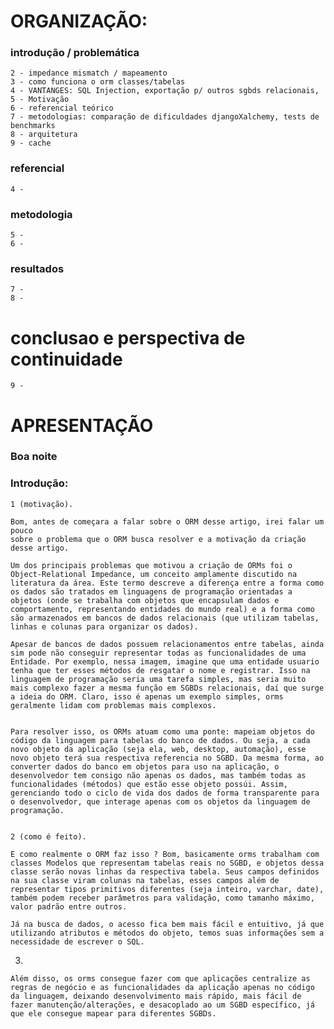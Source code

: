 # ORGANIZAÇÃO:
### introdução / problemática
    2 - impedance mismatch / mapeamento
    3 - como funciona o orm classes/tabelas
    4 - VANTANGES: SQL Injection, exportação p/ outros sgbds relacionais, 
    5 - Motivação 
    6 - referencial teórico
    7 - metodologias: comparação de dificuldades djangoXalchemy, tests de benchmarks  
    8 - arquitetura
    9 - cache



### referencial 
    4 - 


### metodologia 
    5 - 
    6 -


### resultados 
    7 - 
    8 - 


# conclusao e perspectiva de continuidade
    9 -



# APRESENTAÇÃO 


### Boa noite



### Introdução:

    1 (motivação).

    Bom, antes de começara a falar sobre o ORM desse artigo, irei falar um pouco 
    sobre o problema que o ORM busca resolver e a motivação da criação desse artigo.

    Um dos principais problemas que motivou a criação de ORMs foi o Object-Relational Impedance, um conceito amplamente discutido na literatura da área. Este termo descreve a diferença entre a forma como os dados são tratados em linguagens de programação orientadas a objetos (onde se trabalha com objetos que encapsulam dados e comportamento, representando entidades do mundo real) e a forma como são armazenados em bancos de dados relacionais (que utilizam tabelas, linhas e colunas para organizar os dados).

    Apesar de bancos de dados possuem relacionamentos entre tabelas, ainda sim pode não conseguir representar todas as funcionalidades de uma Entidade. Por exemplo, nessa imagem, imagine que uma entidade usuario tenha que ter esses métodos de resgatar o nome e registrar. Isso na linguagem de programação seria uma tarefa simples, mas seria muito mais complexo fazer a mesma função em SGBDs relacionais, daí que surge a ideia do ORM. Claro, isso é apenas um exemplo simples, orms geralmente lidam com problemas mais complexos.
    
    
    Para resolver isso, os ORMs atuam como uma ponte: mapeiam objetos do código da linguagem para tabelas do banco de dados. Ou seja, a cada novo objeto da aplicação (seja ela, web, desktop, automação), esse novo objeto terá sua respectiva referencia no SGBD. Da mesma forma, ao converter dados do banco em objetos para uso na aplicação, o desenvolvedor tem consigo não apenas os dados, mas também todas as funcionalidades (métodos) que estão esse objeto possúi. Assim, gerenciando todo o ciclo de vida dos dados de forma transparente para o desenvolvedor, que interage apenas com os objetos da linguagem de programação.


    2 (como é feito). 

    E como realmente o ORM faz isso ? Bom, basicamente orms trabalham com classes Modelos que representam tabelas reais no SGBD, e objetos dessa classe serão novas linhas da respectiva tabela. Seus campos definidos na sua classe viram colunas na tabelas, esses campos além de representar tipos primitivos diferentes (seja inteiro, varchar, date), também podem receber parâmetros para validação, como tamanho máximo, valor padrão entre outros.

    Já na busca de dados, o acesso fica bem mais fácil e entuitivo, já que utilizando atributos e métodos do objeto, temos suas informações sem a necessidade de escrever o SQL.




3.
    
    Além disso, os orms consegue fazer com que aplicações centralize as regras de negócio e as funcionalidades da aplicação apenas no código da linguagem, deixando desenvolvimento mais rápido, mais fácil de fazer manutenção/alterações, e desacoplado ao um SGBD específico, já que ele consegue mapear para diferentes SGBDs. 



